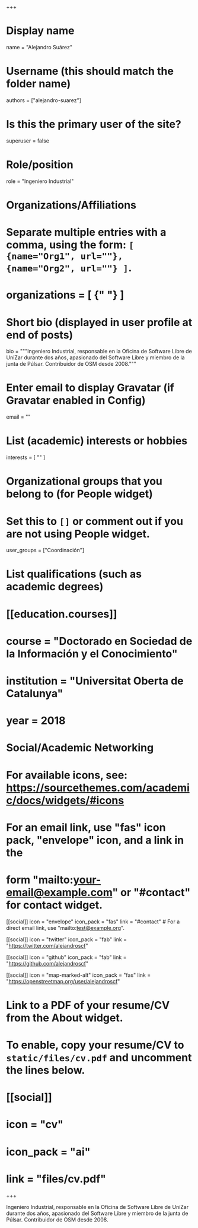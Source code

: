 +++
# Display name
name = "Alejandro Suárez"

# Username (this should match the folder name)
authors = ["alejandro-suarez"]

# Is this the primary user of the site?
superuser = false

# Role/position
role = "Ingeniero Industrial"

# Organizations/Affiliations
#   Separate multiple entries with a comma, using the form: `[ {name="Org1", url=""}, {name="Org2", url=""} ]`.
# organizations = [ {" "} ]

# Short bio (displayed in user profile at end of posts)
bio = """Ingeniero Industrial, responsable en la Oficina de Software Libre de UniZar durante dos años, apasionado del Software Libre y miembro de la junta de Púlsar. Contribuidor de OSM desde 2008."""

# Enter email to display Gravatar (if Gravatar enabled in Config)
email = ""

# List (academic) interests or hobbies
interests = [
  ""
]

# Organizational groups that you belong to (for People widget)
#   Set this to `[]` or comment out if you are not using People widget.
user_groups = ["Coordinación"]

# List qualifications (such as academic degrees)
# [[education.courses]]
#   course = "Doctorado en Sociedad de la Información y el Conocimiento"
#   institution = "Universitat Oberta de Catalunya"
#   year = 2018

# Social/Academic Networking
# For available icons, see: https://sourcethemes.com/academic/docs/widgets/#icons
#   For an email link, use "fas" icon pack, "envelope" icon, and a link in the
#   form "mailto:your-email@example.com" or "#contact" for contact widget.

[[social]]
  icon = "envelope"
  icon_pack = "fas"
  link = "#contact"  # For a direct email link, use "mailto:test@example.org".

[[social]]
  icon = "twitter"
  icon_pack = "fab"
  link = "https://twitter.com/alejandroscf"

[[social]]
  icon = "github"
  icon_pack = "fab"
  link = "https://github.com/alejandroscf"

[[social]]
  icon = "map-marked-alt"
  icon_pack = "fas"
  link = "https://openstreetmap.org/user/alejandroscf"

# Link to a PDF of your resume/CV from the About widget.
# To enable, copy your resume/CV to `static/files/cv.pdf` and uncomment the lines below.
# [[social]]
#   icon = "cv"
#   icon_pack = "ai"
#   link = "files/cv.pdf"

+++

Ingeniero Industrial, responsable en la Oficina de Software Libre de UniZar durante dos años, apasionado del Software Libre y miembro de la junta de Púlsar. Contribuidor de OSM desde 2008.
